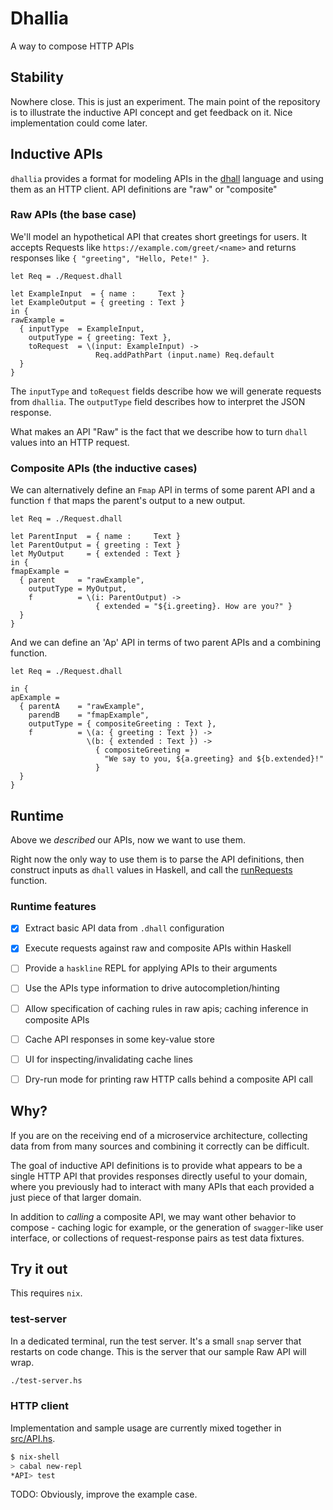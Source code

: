 # Dhallia

A way to compose HTTP APIs


## Stability

Nowhere close. This is just an experiment. The main point of the
repository is to illustrate the inductive API concept and get
feedback on it. Nice implementation could come later.


## Inductive APIs

`dhallia` provides a format for modeling APIs in the
[dhall](https://dhall-lang.org) language and using them as an HTTP
client. API definitions are "raw" or "composite"


### Raw APIs (the base case)

We'll model an hypothetical API that creates short greetings for
users. It accepts Requests like `https://example.com/greet/<name>` and
returns responses like `{ "greeting", "Hello, Pete!" }`.


```dhall
let Req = ./Request.dhall

let ExampleInput  = { name :     Text }
let ExampleOutput = { greeting : Text }
in {
rawExample =
  { inputType  = ExampleInput,
    outputType = { greeting: Text },
    toRequest  = \(input: ExampleInput) ->
                   Req.addPathPart (input.name) Req.default
  }
}
```

The `inputType` and `toRequest` fields describe how we will generate
requests from `dhallia`. The `outputType` field describes how to
interpret the JSON response.

What makes an API "Raw" is the fact that we describe how to turn
`dhall` values into an HTTP request.


### Composite APIs (the inductive cases)

We can alternatively define an `Fmap` API in terms of some parent API
and a function `f` that maps the parent's output to a new output.

```dhall
let Req = ./Request.dhall

let ParentInput  = { name :     Text }
let ParentOutput = { greeting : Text }
let MyOutput     = { extended : Text }
in {
fmapExample =
  { parent     = "rawExample",
    outputType = MyOutput,
    f          = \(i: ParentOutput) ->
                   { extended = "${i.greeting}. How are you?" }
  }
}
```

And we can define an 'Ap' API in terms of two parent APIs and a combining
function.

```dhall
let Req = ./Request.dhall

in {
apExample =
  { parentA    = "rawExample",
    parendB    = "fmapExample",
    outputType = { compositeGreeting : Text },
    f          = \(a: { greeting : Text }) ->
                 \(b: { extended : Text }) ->
                   { compositeGreeting =
                     "We say to you, ${a.greeting} and ${b.extended}!"
                   }
  }
}
```

## Runtime

Above we _described_ our APIs, now we want to use them.

Right now the only way to use them is to parse the API definitions,
then construct inputs as `dhall` values in Haskell, and call the
[runRequests](https://github.com/imalsogreg/dhallia/blob/master/src/Dhallia/Interpreter/HTTPClient/API.hs#L47)
function.

### Runtime features

 - [x] Extract basic API data from `.dhall` configuration
 - [x] Execute requests against raw and composite APIs within Haskell
 - [ ] Provide a `haskline` REPL for applying APIs to their arguments
 - [ ] Use the APIs type information to drive autocompletion/hinting
 - [ ] Allow specification of caching rules in raw apis; caching inference in composite APIs
 - [ ] Cache API responses in some key-value store
 - [ ] UI for inspecting/invalidating cache lines
 - [ ] Dry-run mode for printing raw HTTP calls behind a composite API call


## Why?

If you are on the receiving end of a microservice architecture,
collecting data from from many sources and combining it correctly can
be difficult.

The goal of inductive API definitions is to provide what appears
to be a single HTTP API that provides responses directly useful to
your domain, where you previously had to interact with many APIs that
each provided a just piece of that larger domain.

In addition to _calling_ a composite API, we may want other behavior
to compose - caching logic for example, or the generation of
`swagger`-like user interface, or collections of request-response
pairs as test data fixtures.


## Try it out

This requires `nix`.

### test-server

In a dedicated terminal, run the test server. It's a small `snap`
server that restarts on code change. This is the server that our
sample Raw API will wrap.

```bash
./test-server.hs
```

### HTTP client

Implementation and sample usage are currently mixed together
in [src/API.hs](https://github.com/imalsogreg/dhallia/blob/master/src/API.hs).

```bash
$ nix-shell
> cabal new-repl
*API> test
```

TODO: Obviously, improve the example case.
